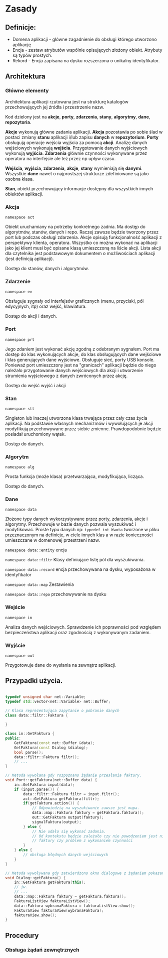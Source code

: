 # Zasady

## Definicje:

* Domena aplikacji - główne zagadnienie do obsługi którego utworzono aplikację    
* Encja - zestaw atrybutów wspólnie opisujących złożony obiekt. Atrybuty są typów prostych.
* Rekord - Encja zapisana na dysku rozszerzona o unikalny identyfikator.  

## Architektura

### Główne elementy

Architektura aplikacji rzutowana jest na strukturę katalogów przechowujących jej źródła i przestrzenie nazw.

Kod dzielony jest na  **akcje**, **porty**, **zdarzenia**, **stany**, **algorytmy**, **dane**, **repozytoria**.

**Akcje** wykonują główne zadania aplikacji. **Akcja** pozostawia po sobie ślad w postaci zmiany **stanu** aplikacji i/lub zapisu **danych** w **repozytorium**. **Porty** obsługują operacje wejścia wyjścia za pomocą **akcji**.  Analizę danych wejściowych wykonują **wejścia**. Przygotowanie danych wyjściowych wykonują **wyjścia**. **Zdarzenia** głównie czynności wykonywane przez operatora na interfejsie ale też przez np upływ czasu.

**Wejścia**, **wyjścia**, **zdarzenia**, **akcje**, **stany** wymieniają się **danymi**. Wszystkie **dane** nawet o najprostszej strukturze zdefiniowane są jako osobna klasa. 

**Stan**, obiekt przechowujący informacje dostępny dla wszystkich innych obiektów aplikacji. 

### Akcja

``namespace act``

Obiekt uruchamiany na potrzeby konkretnego zadnia. Ma dostęp do algorytmów, stanów, danych i repo. Raczej zawsze będzie tworzony przez port lub podczas obsługi zdarzenia. Akcje opisują funkcjonalność aplikacji z perspektywy klienta, operatora. Wszystko co można wykonać na aplikacji jako jej klient musi być opisane klasą umieszczoną na liście akcji. Lista akcji dla czytelnika jest podstawowym dokumentem o możliwościach aplikacji (jest definicją aplikacji).

Dostęp do stanów, danych i algorytmów.

### Zdarzenie

``namespace ev``

Obsługuje sygnały od interfejsów graficznych (menu, przyciski, pól edycyjnych, itp) oraz wejść, klawiatura.

Dostęp do akcji i danych.

### Port

``namespace prt``

Jego zdaniem jest wykonać akcję zgodną z odebranym sygnałem. Port ma dostęp do klas wykonujących akcje, do klas obsługujących dane wejściowe i klas generujących dane wyjściowe.  Obsługuje sieć, porty USB konsole. Ponieważ port umieszczony jest na "granicach" aplikacji będzie do niego należało przygotowanie danych wejściowych dla akcji i utworzenie strumienia wyjściowego z danych zwróconych przez akcję. 

Dostęp do wejść wyjść i akcji

### Stan
``namespace stt``

Singleton lub inaczej utworzona klasa trwająca przez cały czas życia aplikacji. Na podstawie własnych mechanizmów i wywołujących je akcji modyfikują przechowywane przez siebie zmienne. Prawdopodobnie będzie posiadał uruchomiony wątek.

Dostęp do danych.

### Algorytm
``namespace alg``

Prosta funkcja (może klasa) przetwarzająca, modyfikująca, licząca.

Dostęp do danych.

### Dane
``namespace data``

Złożone typy danych wykorzystywane przez porty, zdarzenia, akcje i algorytmy.
Przechowuje w bazie danych pozwala wyszukiwać i modyfikować.
Proste typu danych np: ```typedef int Kwota``` tworzone w pliku przeznaczonym na definicje, w ciele innych klas a w razie konieczności umieszczane w domenowej przestrzeni nazw.

``namespace data::entity`` encja 

``namespace data::filtr`` Klasy definiujące listę pól dla wyszukiwania.

``namespace data::record`` encja przechowywana na dysku, wyposażona w identyfikator

``namespace data::map`` Zestawienia

``namespace data::repo`` przechowywanie na dysku


### Wejście
``namespace in``

Analiza danych wejściowych. Sprawdzenie ich poprawności pod względem bezpieczeństwa aplikacji oraz zgodnością z wykonywanym zadaniem.

### Wyjście
``namespace out``

Przygotowuje dane do wysłania na zewnątrz aplikacji.



## Przypadki użycia. 

```c++

typedef unsigned char net::Variable;
typedef std::vector<net::Variable> net::Buffer;

// Klasa reprezentująca zapytanie o pobranie danych
class data::filtr::Faktura {
    
}

class in::GetFaktura {
public:
	GetFaktura(const net::Buffer &data);
	GetFaktura(const Dialog &dialog);
    bool parse();
    data::filtr::Faktura filtr();
	// ...
}

// Metoda wywołana gdy rozpoznano żądanie przesłania faktury. 
void Port::getFaktura(net::Buffer data) {
	in::GetFaktura input(data);
	if (input.parse()) {
		data::filtr::Faktura filtr = input.filtr();
		act::GetFaktura getFaktura(filtr);
		if(getFaktura.action()) {
			// Odpowiedzią na wyszukiwanie zawsze jest mapa.
        	data::map::Faktura faktury = getFaktura.faktura();
        	out::GetFaktura output(faktury);
        	signalFaktura(output);
		} else {
			// Nie udało się wykonać zadania.
			// Od kontekstu będzie zależało czy nie powodzeniem jest nie znalezienie 
			// faktury czy problem z wykonaniem czynności 
		}
	} else {
		// obsługa błędnych danych wejściowych
	}
}

// Metoda wywoływana gdy zatwierdzono okno dialogowe z żądaniem pokazania faktury
void Dialog::getFaktura() {
	in::GetFaktura getFaktura(this);
	// jw.
	// ...
	data::map::Faktura faktury = getFaktura.faktura();
	FakturaListView fakturaListView();
	data::Faktura wybranaFaktura = fakturaListView.show();
	FakturaView fakturaView(wybranaFaktura);
	fakturaView.show();
}
```



## Procedury 

### Obsługa żądań zewnętrznych